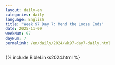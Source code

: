 ```yaml
---
layout: daily-en
categories: daily
language: English
title: "Week 97 Day 7: Mend the Loose Ends"
date: 2025-11-09
weekNum: 97
dayNum: 7
permalink: /en/daily/2024/wk97-day7-daily.html
---
```



{% include BibleLinks2024.html %}

